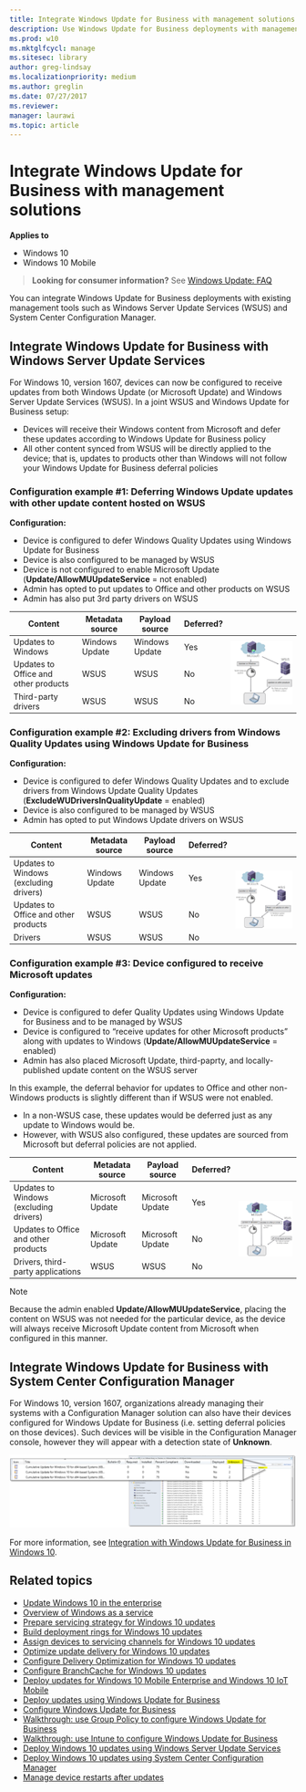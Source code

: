 ```yaml
---
title: Integrate Windows Update for Business with management solutions (Windows 10)
description: Use Windows Update for Business deployments with management tools such as Windows Server Update Services (WSUS) and System Center Configuration Manager.
ms.prod: w10
ms.mktglfcycl: manage
ms.sitesec: library
author: greg-lindsay
ms.localizationpriority: medium
ms.author: greglin
ms.date: 07/27/2017
ms.reviewer: 
manager: laurawi
ms.topic: article
---
```


# Integrate Windows Update for Business with management solutions


**Applies to**

- Windows 10
- Windows 10 Mobile

> **Looking for consumer information?** See [Windows Update: FAQ](https://support.microsoft.com/help/12373/windows-update-faq) 

You can integrate Windows Update for Business deployments with existing management tools such as Windows Server Update Services (WSUS) and System Center Configuration Manager.

## Integrate Windows Update for Business with Windows Server Update Services


For Windows 10, version 1607, devices can now be configured to receive updates from both Windows Update (or Microsoft Update) and Windows Server Update Services (WSUS).  In a joint WSUS and Windows Update for Business setup:

- Devices will receive their Windows content from Microsoft and defer these updates according to Windows Update for Business policy
- All other content synced from WSUS will be directly applied to the device; that is, updates to products other than Windows will not follow your Windows Update for Business deferral policies

### Configuration example \#1: Deferring Windows Update updates with other update content hosted on WSUS

**Configuration:**

- Device is configured to defer Windows Quality Updates using Windows Update for Business
- Device is also configured to be managed by WSUS
- Device is not configured to enable Microsoft Update (**Update/AllowMUUpdateService** = not enabled)
- Admin has opted to put updates to Office and other products on WSUS
- Admin has also put 3rd party drivers on WSUS

<table><thead><th>Content</th><th>Metadata source</th><th>Payload source</th><th>Deferred?</th><th></th></thead>
<tbody><tr><td>Updates to Windows</td><td>Windows Update</td><td>Windows Update</td><td>Yes</td><td rowspan="3"><img src="images/wufb-config1a.png" alt="diagram of content flow"/></td></tr>
<tr><td>Updates to Office and other products</td><td>WSUS</td><td>WSUS</td><td>No</td></tr>
<tr><td>Third-party drivers</td><td>WSUS</td><td>WSUS</td><td>No</td></tr>
</table>

### Configuration example \#2: Excluding drivers from Windows Quality Updates using Windows Update for Business 

**Configuration:**

- Device is configured to defer Windows Quality Updates and to exclude drivers from Windows Update Quality Updates (**ExcludeWUDriversInQualityUpdate** = enabled)
- Device is also configured to be managed by WSUS
- Admin has opted to put Windows Update drivers on WSUS


<table><thead><th>Content</th><th>Metadata source</th><th>Payload source</th><th>Deferred?</th><th></th></thead>
<tbody><tr><td>Updates to Windows (excluding drivers)</td><td>Windows Update</td><td>Windows Update</td><td>Yes</td><td rowspan="4"><img src="images/wufb-config2.png" alt="diagram of content flow"/></td></tr>
<tr><td>Updates to Office and other products</td><td>WSUS</td><td>WSUS</td><td>No</td></tr>
<tr><td>Drivers</td><td>WSUS</td><td>WSUS</td><td>No</td></tr>

</table>

### Configuration example \#3: Device configured to receive Microsoft updates 

**Configuration:**

- Device is configured to defer Quality Updates using Windows Update for Business and to be managed by WSUS
- Device is configured to “receive updates for other Microsoft products” along with updates to Windows (**Update/AllowMUUpdateService** = enabled)
- Admin has also placed Microsoft Update, third-paprty, and locally-published update content on the WSUS server

In this example, the deferral behavior for updates to Office and other non-Windows products is slightly different than if WSUS were not enabled. 
- In a non-WSUS case, these updates would be deferred just as any update to Windows would be.  
- However, with WSUS also configured, these updates are sourced from Microsoft but deferral policies are not applied.  


<table><thead><th>Content</th><th>Metadata source</th><th>Payload source</th><th>Deferred?</th><th></th></thead>
<tbody><tr><td>Updates to Windows (excluding drivers)</td><td>Microsoft Update</td><td>Microsoft Update</td><td>Yes</td><td rowspan="3"><img src="images/wufb-config3a.png" alt="diagram of content flow"/></td></tr>
<tr><td>Updates to Office and other products</td><td>Microsoft Update</td><td>Microsoft Update</td><td>No</td></tr>
<tr><td>Drivers, third-party applications</td><td>WSUS</td><td>WSUS</td><td>No</td></tr>
</table>

>[!NOTE]
> Because the admin enabled **Update/AllowMUUpdateService**, placing the content on WSUS was not needed for the particular device, as the device will always receive Microsoft Update content from Microsoft when configured in this manner.

## Integrate Windows Update for Business with System Center Configuration Manager

For Windows 10, version 1607, organizations already managing their systems with a Configuration Manager solution can also have their devices configured for Windows Update for Business (i.e. setting deferral policies on those devices). Such devices will be visible in the Configuration Manager console, however they will appear with a detection state of **Unknown**.

![Example of unknown devices](images/wufb-sccm.png)

For more information, see [Integration with Windows Update for Business in Windows 10](https://docs.microsoft.com/sccm/sum/deploy-use/integrate-windows-update-for-business-windows-10).

## Related topics

- [Update Windows 10 in the enterprise](index.md)
- [Overview of Windows as a service](waas-overview.md)
- [Prepare servicing strategy for Windows 10 updates](waas-servicing-strategy-windows-10-updates.md)
- [Build deployment rings for Windows 10 updates](waas-deployment-rings-windows-10-updates.md)
- [Assign devices to servicing channels for Windows 10 updates](waas-servicing-channels-windows-10-updates.md)
- [Optimize update delivery for Windows 10 updates](waas-optimize-windows-10-updates.md)
- [Configure Delivery Optimization for Windows 10 updates](waas-delivery-optimization.md)
- [Configure BranchCache for Windows 10 updates](waas-branchcache.md)
- [Deploy updates for Windows 10 Mobile Enterprise and Windows 10 IoT Mobile](waas-mobile-updates.md) 
- [Deploy updates using Windows Update for Business](waas-manage-updates-wufb.md)
- [Configure Windows Update for Business](waas-configure-wufb.md)
- [Walkthrough: use Group Policy to configure Windows Update for Business](waas-wufb-group-policy.md)
- [Walkthrough: use Intune to configure Windows Update for Business](https://docs.microsoft.com/intune/windows-update-for-business-configure)
- [Deploy Windows 10 updates using Windows Server Update Services](waas-manage-updates-wsus.md)
- [Deploy Windows 10 updates using System Center Configuration Manager](waas-manage-updates-configuration-manager.md)
- [Manage device restarts after updates](waas-restart.md)

